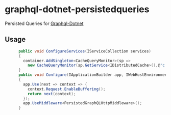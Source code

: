# graphql-dotnet-persistedqueries

Persisted Queries for [Graphql-Dotnet](https://github.com/graphql-dotnet/graphql-dotnet)

## Usage
```csharp
      public void ConfigureServices(IServiceCollection services)
      {            
        container.AddSingleton<CacheQueryMonitor>(sp =>
          new CacheQueryMonitor(sp.GetService<IDistributedCache>(),@"c:\graphqlmap.json"));
      }
      public void Configure(IApplicationBuilder app, IWebHostEnvironment env, ILoggerFactory loggerFactory)
      {
        app.Use(next => context => {
          context.Request.EnableBuffering();
          return next(context);
        });
        app.UseMiddleware<PersistedGraphQLHttpMiddleware>();
      }
```

